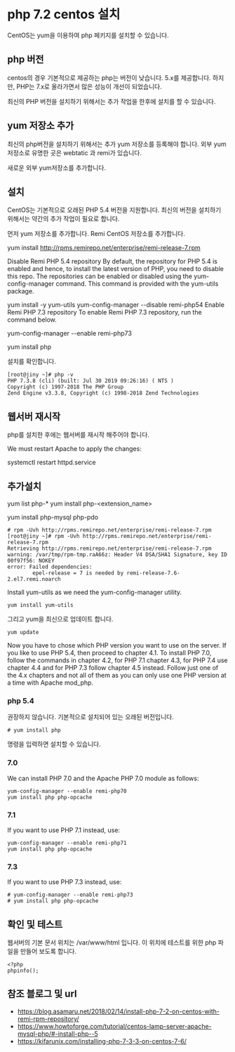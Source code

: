 # php 7.2 centos 설치

CentOS는 yum을 이용하여 php 페키지를 설치할 수 있습니다.

## php 버전
centos의 경우 기본적으로 제공하는 php는 버전이 낮습니다. 5.x를 제공합니다.
하지만, PHP는 7.x로 올라가면서 많은 성능이 개선이 되었습니다.

최신의 PHP 버전을 설치하기 위해서는 추가 작업을 한후에 설치를 할 수 있습니다.

## yum 저장소 추가
최신의 php버전을 설치하기 위해서는 추가 yum 저장소를 등록해야 합니다.
외부 yum 저정소로 유명한 곳은 webtatic 과 remi가 있습니다.


새로운 외부 yum저장소를 추가합니다.


## 설치
CentOS는 기본적으로 오래된 PHP 5.4 버전을 지원합니다. 최신의 버전을 설치하기 위해서는 약간의 추가 작업이 필요로 합니다. 

먼저 yum 저장소를 추가합니다.
Remi CentOS 저장소를 추가합니다.

yum install http://rpms.remirepo.net/enterprise/remi-release-7.rpm

Disable Remi PHP 5.4 repository
By default, the repository for PHP 5.4 is enabled and hence, to install the latest version of PHP, you need to disable this repo. The repositories can be enabled or disabled using the yum-config-manager command. This command is provided with the yum-utils package.

yum install -y yum-utils
yum-config-manager --disable remi-php54
Enable Remi PHP 7.3 repository
To enable Remi PHP 7.3 repository, run the command below.

yum-config-manager --enable remi-php73

yum install php

설치를 확인합니다.

```
[root@jiny ~]# php -v
PHP 7.3.8 (cli) (built: Jul 30 2019 09:26:16) ( NTS )
Copyright (c) 1997-2018 The PHP Group
Zend Engine v3.3.8, Copyright (c) 1998-2018 Zend Technologies

```

## 웹서버 재시작
php를 설치한 후에는 웹서버를 재시작 해주어야 합니다.

We must restart Apache to apply the changes:

 systemctl restart httpd.service



## 추가설치
yum list php-*
yum install php-<extension_name>


yum install php-mysql php-pdo









```
# rpm -Uvh http://rpms.remirepo.net/enterprise/remi-release-7.rpm
[root@jiny ~]# rpm -Uvh http://rpms.remirepo.net/enterprise/remi-release-7.rpm
Retrieving http://rpms.remirepo.net/enterprise/remi-release-7.rpm
warning: /var/tmp/rpm-tmp.raA66z: Header V4 DSA/SHA1 Signature, key ID 00f97f56: NOKEY
error: Failed dependencies:
        epel-release = 7 is needed by remi-release-7.6-2.el7.remi.noarch

```

Install yum-utils as we need the yum-config-manager utility.

```
yum install yum-utils
```

그리고 yum을 최신으로 업데이트 합니다.

```
yum update
```

Now you have to chose which PHP version you want to use on the server. If you like to use PHP 5.4, then proceed to chapter 4.1. To install PHP 7.0, follow the commands in chapter 4.2, for PHP 7.1 chapter 4.3, for PHP 7.4 use chapter 4.4 and for PHP 7.3 follow chapter 4.5 instead. Follow just one of the 4.x chapters and not all of them as you can only use one PHP version at a time with Apache mod_php.


### php 5.4
권장하지 않습니다. 기본적으로 설치되어 있는 오래된 버전입니다. 

```
# yum install php
```
명령을 입력하면 설치할 수 있습니다.


### 7.0
We can install PHP 7.0 and the Apache PHP 7.0 module as follows:

```
yum-config-manager --enable remi-php70
yum install php php-opcache
```

### 7.1
If you want to use PHP 7.1 instead, use:

```
yum-config-manager --enable remi-php71
yum install php php-opcache
```

### 7.3
If you want to use PHP 7.3 instead, use:

```
# yum-config-manager --enable remi-php73
# yum install php php-opcache
```




## 확인 및 테스트
웹서버의 기본 문서 위치는 /var/www/html 입니다. 이 위치에 테스트를 위한 php 파일을 만들어 보도록 합니다.

```
<?php
phpinfo();
```



## 참조 블로그 및 url
* https://blog.asamaru.net/2018/02/14/install-php-7-2-on-centos-with-remi-rpm-repository/
* https://www.howtoforge.com/tutorial/centos-lamp-server-apache-mysql-php/#-install-php--5
* https://kifarunix.com/installing-php-7-3-3-on-centos-7-6/
